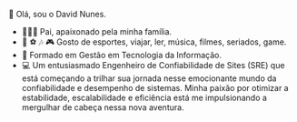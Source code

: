 👋 Olá, sou o David Nunes.  

- 👨‍👩‍👦 Pai, apaixonado pela minha família. 
- 📖 ⚽ 🎶 🎮 Gosto de esportes, viajar, ler, música, filmes, seriados, game.
- 🔋 Formado em Gestão em Tecnologia da Informação.
- 💻 Um entusiasmado Engenheiro de Confiabilidade de Sites (SRE) que está começando a trilhar sua jornada nesse emocionante mundo da confiabilidade e desempenho de sistemas. Minha paixão por otimizar a estabilidade, escalabilidade e eficiência está me impulsionando a mergulhar de cabeça nessa nova aventura.
